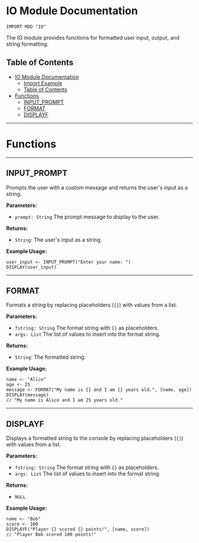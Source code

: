# IO Module Documentation

```ap
IMPORT MOD "IO"
```

The IO module provides functions for formatted user input, output, and string formatting.

## Table of Contents

- [IO Module Documentation](#io-module-documentation)
    - [Import Example](#import-example)
  - [Table of Contents](#table-of-contents)
- [Functions](#functions)
  - [INPUT\_PROMPT](#input_prompt)
  - [FORMAT](#format)
  - [DISPLAYF](#displayf)

--- 

# Functions

---

## INPUT_PROMPT

Prompts the user with a custom message and returns the user's input as a string.

**Parameters:**  
- `prompt: String` The prompt message to display to the user.

**Returns:**  
- `String`: The user's input as a string.

**Example Usage:**
```ap
user_input <- INPUT_PROMPT("Enter your name: ")
DISPLAY(user_input)
```

---

## FORMAT

Formats a string by replacing placeholders (`{}`) with values from a list.

**Parameters:**  
- `fstring: String` The format string with `{}` as placeholders.
- `args: List` The list of values to insert into the format string.

**Returns:**  
- `String`: The formatted string.

**Example Usage:**
```ap
name <- "Alice"
age <- 25
message <- FORMAT("My name is {} and I am {} years old.", [name, age])
DISPLAY(message)
// "My name is Alice and I am 25 years old."
```

---

## DISPLAYF

Displays a formatted string to the console by replacing placeholders (`{}`) with values from a list.

**Parameters:**  
- `fstring: String` The format string with `{}` as placeholders.
- `args: List` The list of values to insert into the format string.

**Returns:**  
- `NULL`

**Example Usage:**
```ap
name <- "Bob"
score <- 100
DISPLAYF("Player {} scored {} points!", [name, score])
// "Player Bob scored 100 points!"
```